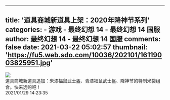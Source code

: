 
---
title: '道具商城新道具上架：2020年降神节系列'
categories: 
    - 游戏
    - 最终幻想 14 - 最终幻想 14 国服
author: 最终幻想 14 - 最终幻想 14 国服
comments: false
date: 2021-03-22 05:02:57
thumbnail: 'https://fu5.web.sdo.com/10036/202101/16119003825951.jpg'
---

<div>   
<img src="https://fu5.web.sdo.com/10036/202101/16119003825951.jpg" referrerpolicy="no-referrer"><br>
                道具商城新道具追加：朱漆福鼠武士盔、青漆福鼠武士盔、降神节的特制米袋组合。快来选购吧！<br>
                2021/01/29 14:23:35  
</div>
            